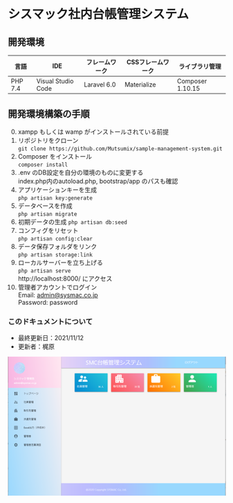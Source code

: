 # シスマック社内台帳管理システム

## 開発環境
| 言語 | IDE | フレームワーク | CSSフレームワーク | ライブラリ管理 |
| ---- | ------- | ------------- | ------------- | ------------- |
| PHP 7.4 | Visual Studio Code | Laravel 6.0| Materialize | Composer 1.10.15 |  

## 開発環境構築の手順
0.  xampp もしくは wamp がインストールされている前提
1.	リポジトリをクローン    
    ```git clone https://github.com/Mutsumix/sample-management-system.git```
2.	Composer をインストール  
    ```composer install```
3.	.env のDB設定を自分の環境のものに変更する  
    index.php内のautoload.php, bootstrap/app のパスも確認
4.  アプリケーションキーを生成  
    ```php artisan key:generate```
5.  データベースを作成  
    ```php artisan migrate```
6.  初期データの生成
    ```php artisan db:seed```
7.  コンフィグをリセット  
    ```php artisan config:clear```
8.  データ保存フォルダをリンク  
    ```php artisan storage:link```
9.  ローカルサーバーを立ち上げる  
    ```php artisan serve```  
    http://localhost:8000/ にアクセス
10. 管理者アカウントでログイン  
    Email: admin@sysmac.co.jp  
    Password: password 

### このドキュメントについて
- 最終更新日：2021/11/12
- 更新者：梶原  

![スクショ](./screenshot/ledger.png) 
